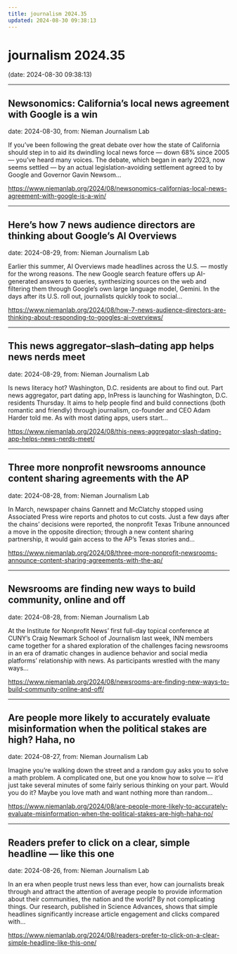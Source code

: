 ```yaml
---
title: journalism 2024.35
updated: 2024-08-30 09:38:13
---
```


# journalism 2024.35

(date: 2024-08-30 09:38:13)

---

## Newsonomics: California’s local news agreement with Google is a win

date: 2024-08-30, from: Nieman Journalism Lab

If you’ve been following the great debate over how the state of California should step in to aid its dwindling local news force — down 68% since 2005 — you’ve heard many voices. The debate, which began in early 2023, now seems settled — by an actual legislation-avoiding settlement agreed to by Google and Governor Gavin Newsom... 

<https://www.niemanlab.org/2024/08/newsonomics-californias-local-news-agreement-with-google-is-a-win/>

---

## Here’s how 7 news audience directors are thinking about Google’s AI Overviews

date: 2024-08-29, from: Nieman Journalism Lab

Earlier this summer, AI Overviews made headlines across the U.S. — mostly for the wrong reasons. The new Google search feature offers up AI-generated answers to queries, synthesizing sources on the web and filtering them through Google’s own large language model, Gemini. In the days after its U.S. roll out, journalists quickly took to social... 

<https://www.niemanlab.org/2024/08/how-7-news-audience-directors-are-thinking-about-responding-to-googles-ai-overviews/>

---

## This news aggregator–slash–dating app helps news nerds meet

date: 2024-08-29, from: Nieman Journalism Lab

Is news literacy hot? Washington, D.C. residents are about to find out. Part news aggregator, part dating app, InPress is launching for Washington, D.C. residents Thursday. It aims to help people find and build connections (both romantic and friendly) through journalism, co-founder and CEO Adam Harder told me. As with most dating apps, users start... 

<https://www.niemanlab.org/2024/08/this-news-aggregator-slash-dating-app-helps-news-nerds-meet/>

---

## Three more nonprofit newsrooms announce content sharing agreements with the AP

date: 2024-08-28, from: Nieman Journalism Lab

In March, newspaper chains Gannett and McClatchy stopped using Associated Press wire reports and photos to cut costs. Just a few days after the chains’ decisions were reported, the nonprofit Texas Tribune announced a move in the opposite direction; through a new content sharing partnership, it would gain access to the AP’s Texas stories and... 

<https://www.niemanlab.org/2024/08/three-more-nonprofit-newsrooms-announce-content-sharing-agreements-with-the-ap/>

---

## Newsrooms are finding new ways to build community, online and off

date: 2024-08-28, from: Nieman Journalism Lab

At the Institute for Nonprofit News’ first full-day topical conference at CUNY’s Craig Newmark School of Journalism last week, INN members came together for a shared exploration of the challenges facing newsrooms in an era of dramatic changes in audience behavior and social media platforms’ relationship with news. As participants wrestled with the many ways... 

<https://www.niemanlab.org/2024/08/newsrooms-are-finding-new-ways-to-build-community-online-and-off/>

---

## Are people more likely to accurately evaluate misinformation when the political stakes are high? Haha, no

date: 2024-08-27, from: Nieman Journalism Lab

Imagine you&#8217;re walking down the street and a random guy asks you to solve a math problem. A complicated one, but one you know how to solve — it&#8217;d just take several minutes of some fairly serious thinking on your part. Would you do it? Maybe you love math and want nothing more than random... 

<https://www.niemanlab.org/2024/08/are-people-more-likely-to-accurately-evaluate-misinformation-when-the-political-stakes-are-high-haha-no/>

---

## Readers prefer to click on a clear, simple headline — like this one

date: 2024-08-26, from: Nieman Journalism Lab

In an era when people trust news less than ever, how can journalists break through and attract the attention of average people to provide information about their communities, the nation and the world? By not complicating things. Our research, published in Science Advances, shows that simple headlines significantly increase article engagement and clicks compared with... 

<https://www.niemanlab.org/2024/08/readers-prefer-to-click-on-a-clear-simple-headline-like-this-one/>

